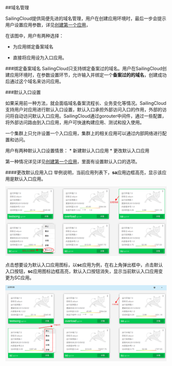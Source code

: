 ##域名管理

SailingCloud提供简便先进的域名管理，用户在创建应用环境时，最后一步会提示用户设置应用参数，详见[创建第一个应用](https://183.129.190.82:9000/docs/content/SailingCloud%E5%85%A5%E9%97%A8%E6%95%99%E7%A8%8B/chuang_jian_di_yi_ge_ying_yong.html)，



在该图中，用户有两种选择：
* 为应用绑定备案域名

* 直接将应用设为入口应用。


###绑定备案域名
SailingCloud只支持绑定备案过的域名。用户在SailingCloud创建应用环境时，在参数设置环节，允许输入并绑定一个**备案过的的域名**，创建成功后通过这个域名来访问应用。


###默认入口设置

如果采用前一种方法，就会面临域名备案流程长、业务变化等情况。SailingCloud支持用户对应用进行默认入口设置，默认入口承担外部访问入口的作用，外部的访问将自动访问默认入口应用。SailingCloud通过gorouter中间件，通过一些配置，将外部访问路由到入口应用，用户可快速构建应用、测试和投入使用。

一个集群上只允许设置一个入口应用，集群上的相关应用可以通过内部网络进行配置和访问。

用户有两种默认入口设置情景：
* 
新建默认入口应用
* 
更改默认入口应用

第一种情况详见详见[创建第一个应用](https://183.129.190.82:9000/docs/content/SailingCloud%E5%85%A5%E9%97%A8%E6%95%99%E7%A8%8B/chuang_jian_di_yi_ge_ying_yong.html)，里面有设置默认入口的选项。

####更改默认应用入口
举例说明，当前应用列表下，**sa**应用边框高亮，显示该应用是默认入口应用。

![](200.png)

点击想要设为默认入口应用图标，以**sc**应用为例，在右上角弹出框中，点击默认入口按钮，**sc**应用图标边框高亮，默认入口按钮消失，显示当前默认入口应用变更为SC应用。

![](202.png)


